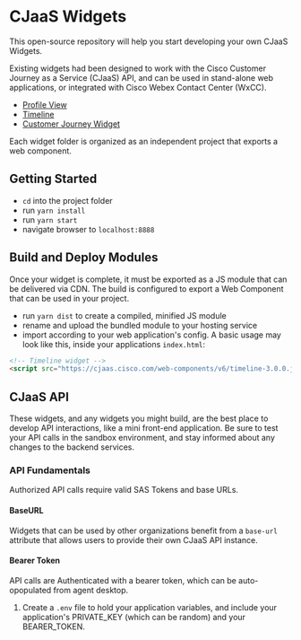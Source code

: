 # CJaaS Widgets

This open-source repository will help you start developing your own CJaaS Widgets.

Existing widgets had been designed to work with the Cisco Customer Journey as a Service (CJaaS) API, and can be used in stand-alone web applications, or integrated with Cisco Webex Contact Center (WxCC).

* [Profile View](https://github.com/CiscoDevNet/cjaas-widgets/tree/main/ProfileView)
* [Timeline](https://github.com/CiscoDevNet/cjaas-widgets/tree/main/Timeline)
* [Customer Journey Widget](https://github.com/CiscoDevNet/cjaas-widgets/tree/main/CustomerJourney)

Each widget folder is organized as an independent project that exports a web component.

## Getting Started
- `cd` into the project folder
- run `yarn install`
- run `yarn start`
- navigate browser to `localhost:8888`

## Build and Deploy Modules
Once your widget is complete, it must be exported as a JS module that can be delivered via CDN. The build is configured to export a Web Component that can be used in your project.
- run `yarn dist` to create a compiled, minified JS module
- rename and upload the bundled module to your hosting service
- import according to your web application's config.
A basic usage may look like this, inside your applications `index.html`:
```html
<!-- Timeline widget -->
<script src="https://cjaas.cisco.com/web-components/v6/timeline-3.0.0.js"></script>
```

## CJaaS API
These widgets, and any widgets you might build, are the best place to develop API interactions, like a mini front-end application. Be sure to test your API calls in the sandbox environment, and stay informed about any changes to the backend services.

### API Fundamentals
Authorized API calls require valid SAS Tokens and base URLs.
#### BaseURL
Widgets that can be used by other organizations benefit from a `base-url` attribute that allows users to provide their own CJaaS API instance.
#### Bearer Token
API calls are Authenticated with a bearer token, which can be auto-opopulated from agent desktop.

1. Create a `.env` file to hold your application variables, and include your application's PRIVATE_KEY (which can be random) and your BEARER_TOKEN.
